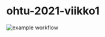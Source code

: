 

# ohtu-2021-viikko1



![example workflow](https://github.com/juhkarhu/ohtu-2021-viikko1/workflows/CI/badge.svg)
